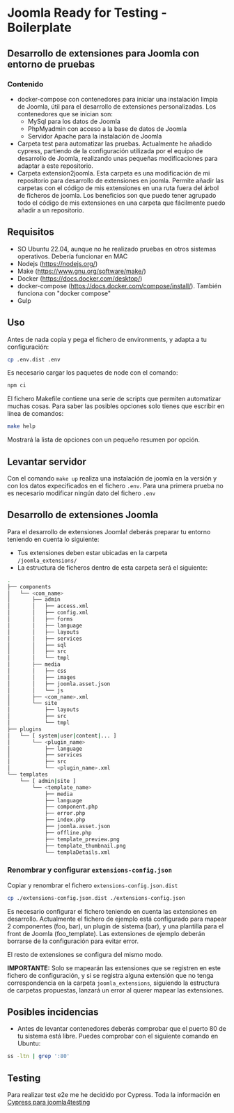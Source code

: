 # Joomla Ready for Testing - Boilerplate

## Desarrollo de extensiones para Joomla con entorno de pruebas

### Contenido

- docker-compose con contenedores para iniciar una instalación limpia de Joomla, útil para el desarrollo de extensiones personalizadas. Los contenedores que se inician son:
    - MySql para los datos de Joomla
    - PhpMyadmin con acceso a la base de datos de Joomla
    - Servidor Apache para la instalación de Joomla
- Carpeta test para automatizar las pruebas. Actualmente he añadido cypress, partiendo de la configuración utilizada por el equipo de desarrollo de Joomla, realizando unas pequeñas modificaciones para adaptar a este repositorio.
- Carpeta extension2joomla. Esta carpeta es una modificación de mi repositorio para desarrollo de extensiones en joomla. Permite añadir las carpetas con el código de mis extensiones en una ruta fuera del árbol de ficheros de joomla. Los beneficios son que puedo tener agrupado todo el código de mis extensiones en una carpeta que fácilmente puedo añadir a un repositorio.

## Requisitos

- SO Ubuntu 22.04, aunque no he realizado pruebas en otros sistemas operativos. Debería funcionar en MAC
- Nodejs (https://nodejs.org/)
- Make (https://www.gnu.org/software/make/)
- Docker (https://docs.docker.com/desktop/)
- docker-compose (https://docs.docker.com/compose/install/). También funciona con "docker compose"
- Gulp

## Uso

Antes de nada copia y pega el fichero de environments, y adapta a tu configuración:

```bash
cp .env.dist .env
```

Es necesario cargar los paquetes de node con el comando:

```bash
npm ci
```


El fichero Makefile contiene una serie de scripts que permiten automatizar muchas cosas. Para saber las posibles opciones solo tienes que escribir en línea de comandos:

```bash
make help
```

Mostrará la lista de opciones con un pequeño resumen por opción.

## Levantar servidor

Con el comando `make up` realiza una instalación de joomla en la versión y con los datos expecificados en el fichero `.env`. Para una primera prueba no es necesario modificar ningún dato del fichero `.env`

## Desarrollo de extensiones Joomla

Para el desarrollo de extensiones Joomla! deberás preparar tu entorno teniendo en cuenta lo siguiente:

* Tus extensiones deben estar ubicadas en la carpeta `/joomla_extensions/`
* La estructura de ficheros dentro de esta carpeta será el siguiente:

```bash
.
├── components
│   └── <com_name>
│       ├── admin
│       │   ├── access.xml
│       │   ├── config.xml
│       │   ├── forms
│       │   ├── language
│       │   ├── layouts
│       │   ├── services
│       │   ├── sql
│       │   ├── src
│       │   └── tmpl
│       ├── media
│       │   ├── css
│       │   ├── images
│       │   ├── joomla.asset.json
│       │   └── js
│       ├── <com_name>.xml
│       └── site
│           ├── layouts
│           ├── src
│           └── tmpl
├── plugins
│   └── [ system|user|content|... ]
│       └── <plugin_name>
│           ├── language
│           ├── services
│           ├── src
│           └── <plugin_name>.xml
└── templates
    └── [ admin|site ]
        └── <template_name>
            ├── media
            ├── language
            ├── component.php
            ├── error.php
            ├── index.php
            ├── joomla.asset.json
            ├── offline.php
            ├── template_preview.png
            ├── template_thumbnail.png
            └── templaDetails.xml
```

### Renombrar y configurar `extensions-config.json`

Copiar y renombrar el fichero `extensions-config.json.dist`

```bash
cp ./extensions-config.json.dist ./extensions-config.json
```

Es necesario configurar el fichero teniendo en cuenta las extensiones en desarrollo. Actualmente el fichero de ejemplo está configurado para mapear 2 componentes (foo, bar), un plugin de sistema (bar), y una plantilla para el front de Joomla (foo_template). Las extensiones de ejemplo deberán borrarse de la configuración para evitar error.

El resto de extensiones se configura del mismo modo.

**IMPORTANTE:** Solo se mapearán las extensiones que se registren en este fichero de configuración, y si se registra alguna extensión que no tenga correspondencia en la carpeta `joomla_extensions`, siguiendo la estructura de carpetas propuestas, lanzará un error al querer mapear las extensiones.

## Posibles incidencias

- Antes de levantar contenedores deberás comprobar que el puerto 80 de tu sistema está libre. Puedes comprobar con el siguiente comando en Ubuntu:
```bash
ss -ltn | grep ':80'
```

## Testing

Para realizar test e2e me he decidido por Cypress. Toda la información en [Cypress para joomla4testing](./test/README.md)
